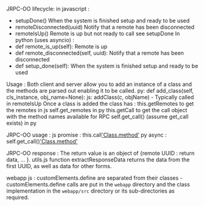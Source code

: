 JRPC-OO lifecycle:
in javascript :
* setupDone() When the system is finished setup and ready to be used
* remoteDisconnected(uuid) Notify that a remote has been disconnected
* remoteIsUp() Remote is up but not ready to call see setupDone
In python (uses asyncio) :
* def remote_is_up(self): Remote is up
* def remote_disconnected(self, uuid): Notify that a remote has been disconnected
* def setup_done(self): When the system is finished setup and ready to be used

Usage :
Both client and server allow you to add an instance of a class and the methods are parsed out enabling it to be called.
py: def add_class(self, cls_instance, obj_name=None):
js: addClass(c, objName) - Typically called in remoteIsUp
Once a class is added the class has :
this.getRemotes to get the remotes in js
self.get_remotes in py
this.getCall to get the call object with the method names available for RPC
self.get_call() (assume get_call exists) in py

JRPC-OO usage :
js promise : this.call['Class.method'](args)
py async : self.get_call()['Class.method'](args)

JRPC-OO response :
The return value is an object of {remote UUID : return data, ... }. utils.js function extractResponseData returns the data from the first UUID, as well as data for other forms.

webapp js :
customElements.define are separated from their classes - customElements.define calls are put in the `webapp` directory and the class implementation in the `webapp/src` directory or its sub-directories as required.